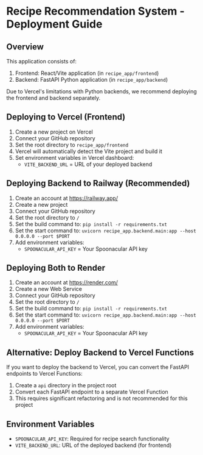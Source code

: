 # Recipe Recommendation System - Deployment Guide

## Overview

This application consists of:
1. Frontend: React/Vite application (in `recipe_app/frontend`)
2. Backend: FastAPI Python application (in `recipe_app/backend`)

Due to Vercel's limitations with Python backends, we recommend deploying the frontend and backend separately.

## Deploying to Vercel (Frontend)

1. Create a new project on Vercel
2. Connect your GitHub repository
3. Set the root directory to `recipe_app/frontend`
4. Vercel will automatically detect the Vite project and build it
5. Set environment variables in Vercel dashboard:
   - `VITE_BACKEND_URL` = URL of your deployed backend

## Deploying Backend to Railway (Recommended)

1. Create an account at https://railway.app/
2. Create a new project
3. Connect your GitHub repository
4. Set the root directory to `/`
5. Set the build command to: `pip install -r requirements.txt`
6. Set the start command to: `uvicorn recipe_app.backend.main:app --host 0.0.0.0 --port $PORT`
7. Add environment variables:
   - `SPOONACULAR_API_KEY` = Your Spoonacular API key

## Deploying Both to Render

1. Create an account at https://render.com/
2. Create a new Web Service
3. Connect your GitHub repository
4. Set the root directory to `/`
5. Set the build command to: `pip install -r requirements.txt`
6. Set the start command to: `uvicorn recipe_app.backend.main:app --host 0.0.0.0 --port $PORT`
7. Add environment variables:
   - `SPOONACULAR_API_KEY` = Your Spoonacular API key

## Alternative: Deploy Backend to Vercel Functions

If you want to deploy the backend to Vercel, you can convert the FastAPI endpoints to Vercel Functions:

1. Create a `api` directory in the project root
2. Convert each FastAPI endpoint to a separate Vercel Function
3. This requires significant refactoring and is not recommended for this project

## Environment Variables

- `SPOONACULAR_API_KEY`: Required for recipe search functionality
- `VITE_BACKEND_URL`: URL of the deployed backend (for frontend)